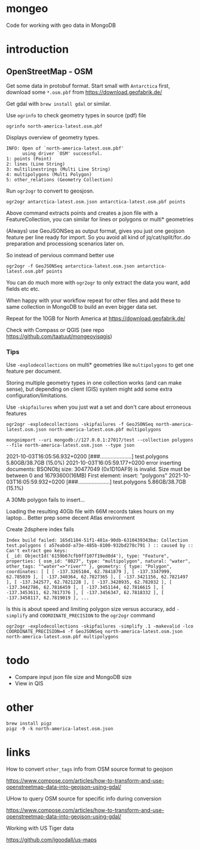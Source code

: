 # mongeo
Code for working with geo data in MongoDB

# introduction

## OpenStreetMap - OSM

Get some data in protobuf format. Start small with `Antarctica` first, download some `*.osm.pbf` from https://download.geofabrik.de/

Get gdal with `brew install gdal` or similar.

Use `ogrinfo` to check geometry types in source (pdf) file

`ogrinfo north-america-latest.osm.pbf`

Displays overview of geometry types.

```
INFO: Open of `north-america-latest.osm.pbf'
      using driver `OSM' successful.
1: points (Point)
2: lines (Line String)
3: multilinestrings (Multi Line String)
4: multipolygons (Multi Polygon)
5: other_relations (Geometry Collection)
```

Run `ogr2ogr` to convert to geosjosn.

`ogr2ogr antarctica-latest.osm.json antarctica-latest.osm.pbf points`

Above command extracts points and creates a json file with a FeatureCollection, you can similar for lines or polygons or multi* geometries

(Always) use GeoJSONSeq as output format, gives you just one geojson feature per line ready for import. So you avoid all kind of jq/cat/split/for..do preparation and processiong scenarios later on.

So instead of pervious command better use

`ogr2ogr -f GeoJSONSeq antarctica-latest.osm.json antarctica-latest.osm.pbf points`

You can do much more with `ogr2ogr` to only extract the data you want, add fields etc etc.

When happy with your workflow repeat for other files and add these to same collection in MongoDB to build an even bigger data set.

Repeat for the 10GB for North America at https://download.geofabrik.de/

Check with Compass or QGIS (see repo https://github.com/taatuut/mongeovisqgis)

### Tips

Use `-explodecollections` on multi* geometries like `multipolygons` to get one feature per document.

Storing multiple geometry types in one collection works (and can make sense), but depending on client (GIS) system might add some extra configuration/limitations.

Use `-skipfailures` when you just wat a set and don't care about erroneous features

`ogr2ogr -explodecollections -skipfailures -f GeoJSONSeq north-america-latest.osm.json north-america-latest.osm.pbf multipolygons`

`mongoimport --uri mongodb://127.0.0.1:27017/test --collection polygons --file north-america-latest.osm.json --type json`

2021-10-03T16:05:56.932+0200	[###.....................] test.polygons	5.80GB/38.7GB (15.0%)
2021-10-03T16:05:59.177+0200	error inserting documents: BSONObj size: 30477049 (0x1D10AF9) is invalid. Size must be between 0 and 16793600(16MB) First element: insert: "polygons"
2021-10-03T16:05:59.932+0200	[###.....................] test.polygons	5.86GB/38.7GB (15.1%)

A 30Mb polygon fails to insert...

Loading the resulting 40Gb file with 66M records takes hours on my laptop... Better prep some decent Atlas environment

Create 2dsphere index fails

```
Index build failed: 165d1184-51f1-481a-90db-6310439343ba: Collection test.polygons ( a57eabdd-a73e-485b-8100-932bd278c791 ) :: caused by :: Can't extract geo keys:
{ _id: ObjectId('6159b67cfb9ff107f19ed0d4'), type: "Feature", properties: { osm_id: "8027", type: "multipolygon", natural: "water", other_tags: ""water"=>"river"" }, geometry: { type: "Polygon", coordinates: [ [ [ -137.3265104, 62.7841879 ], [ -137.3347999, 62.785039 ], [ -137.340364, 62.7827365 ], [ -137.3421156, 62.7821497 ], [ -137.342577, 62.7821228 ], [ -137.3428935, 62.782032 ], [ -137.3442786, 62.7816459 ], [ -137.3451144, 62.7816615 ], [ -137.3453611, 62.7817376 ], [ -137.3456347, 62.7818332 ], [ -137.3458117, 62.7819019 ], ...
```

Is this is about speed and limiting polygon size versus accuracy, add `-simplify` and `COORDINATE_PRECISION` to the `ogr2ogr` command

`ogr2ogr -explodecollections -skipfailures -simplify .1 -makevalid -lco COORDINATE_PRECISION=4 -f GeoJSONSeq north-america-latest.osm.json north-america-latest.osm.pbf multipolygons`

# todo

* Compare input json file size and MongoDB size
* View in QIS

# other

```
brew install pigz
pigz -9 -k north-america-latest.osm.json
```

# links

How to convert `other_tags` info from OSM source format to geojson

https://www.compose.com/articles/how-to-transform-and-use-openstreetmap-data-into-geojson-using-gdal/

UHow to query OSM source for specific info during conversion

https://www.compose.com/articles/how-to-transform-and-use-openstreetmap-data-into-geojson-using-gdal/

Working with US Tiger data

https://github.com/jgoodall/us-maps
